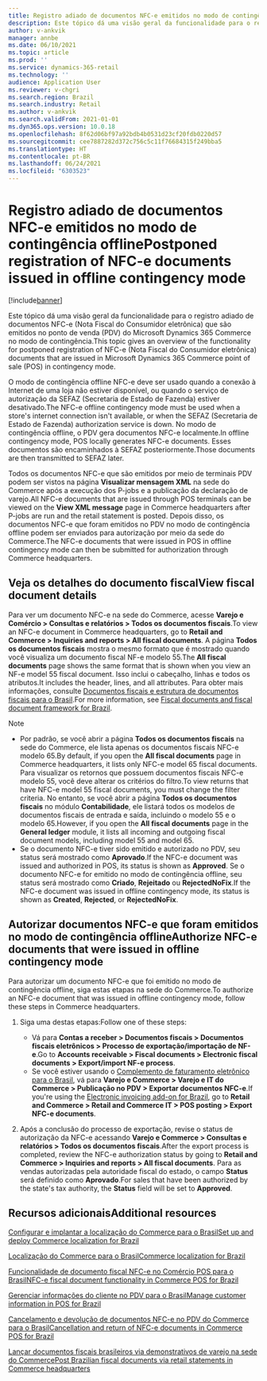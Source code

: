 ```yaml
---
title: Registro adiado de documentos NFC-e emitidos no modo de contingência offline
description: Este tópico dá uma visão geral da funcionalidade para o registro adiado de documentos NFC-e que são emitidos no ponto de venda (PDV) do Microsoft Dynamics 365 Commerce no modo de contingência.
author: v-ankvik
manager: annbe
ms.date: 06/10/2021
ms.topic: article
ms.prod: ''
ms.service: dynamics-365-retail
ms.technology: ''
audience: Application User
ms.reviewer: v-chgri
ms.search.region: Brazil
ms.search.industry: Retail
ms.author: v-ankvik
ms.search.validFrom: 2021-01-01
ms.dyn365.ops.version: 10.0.18
ms.openlocfilehash: 8f62d06bf97a92bdb4b0531d23cf20fdb0220d57
ms.sourcegitcommit: cee7887282d372c756c5c11f76684315f249bba5
ms.translationtype: HT
ms.contentlocale: pt-BR
ms.lasthandoff: 06/24/2021
ms.locfileid: "6303523"
---
```

# <a name="postponed-registration-of-nfc-e-documents-issued-in-offline-contingency-mode"></a><span data-ttu-id="0c3ca-103">Registro adiado de documentos NFC-e emitidos no modo de contingência offline</span><span class="sxs-lookup"><span data-stu-id="0c3ca-103">Postponed registration of NFC-e documents issued in offline contingency mode</span></span>

[!include[banner](../includes/banner.md)]

<span data-ttu-id="0c3ca-104">Este tópico dá uma visão geral da funcionalidade para o registro adiado de documentos NFC-e (Nota Fiscal do Consumidor eletrônica) que são emitidos no ponto de venda (PDV) do Microsoft Dynamics 365 Commerce no modo de contingência.</span><span class="sxs-lookup"><span data-stu-id="0c3ca-104">This topic gives an overview of the functionality for postponed registration of NFC-e (Nota Fiscal do Consumidor eletrônica) documents that are issued in Microsoft Dynamics 365 Commerce point of sale (POS) in contingency mode.</span></span>

<span data-ttu-id="0c3ca-105">O modo de contingência offline NFC-e deve ser usado quando a conexão à Internet de uma loja não estiver disponível, ou quando o serviço de autorização da SEFAZ (Secretaria de Estado de Fazenda) estiver desativado.</span><span class="sxs-lookup"><span data-stu-id="0c3ca-105">The NFC-e offline contingency mode must be used when a store's internet connection isn't available, or when the SEFAZ (Secretaria de Estado de Fazenda) authorization service is down.</span></span> <span data-ttu-id="0c3ca-106">No modo de contingência offline, o PDV gera documentos NFC-e localmente.</span><span class="sxs-lookup"><span data-stu-id="0c3ca-106">In offline contingency mode, POS locally generates NFC-e documents.</span></span> <span data-ttu-id="0c3ca-107">Esses documentos são encaminhados à SEFAZ posteriormente.</span><span class="sxs-lookup"><span data-stu-id="0c3ca-107">Those documents are then transmitted to SEFAZ later.</span></span>

<span data-ttu-id="0c3ca-108">Todos os documentos NFC-e que são emitidos por meio de terminais PDV podem ser vistos na página **Visualizar mensagem XML** na sede do Commerce após a execução dos P-jobs e a publicação da declaração de varejo.</span><span class="sxs-lookup"><span data-stu-id="0c3ca-108">All NFC-e documents that are issued through POS terminals can be viewed on the **View XML message** page in Commerce headquarters after P-jobs are run and the retail statement is posted.</span></span> <span data-ttu-id="0c3ca-109">Depois disso, os documentos NFC-e que foram emitidos no PDV no modo de contingência offline podem ser enviados para autorização por meio da sede do Commerce.</span><span class="sxs-lookup"><span data-stu-id="0c3ca-109">The NFC-e documents that were issued in POS in offline contingency mode can then be submitted for authorization through Commerce headquarters.</span></span>

## <a name="view-fiscal-document-details"></a><span data-ttu-id="0c3ca-110">Veja os detalhes do documento fiscal</span><span class="sxs-lookup"><span data-stu-id="0c3ca-110">View fiscal document details</span></span>

<span data-ttu-id="0c3ca-111">Para ver um documento NFC-e na sede do Commerce, acesse **Varejo e Comércio \> Consultas e relatórios \> Todos os documentos fiscais**.</span><span class="sxs-lookup"><span data-stu-id="0c3ca-111">To view an NFC-e document in Commerce headquarters, go to **Retail and Commerce \> Inquiries and reports \> All fiscal documents**.</span></span> <span data-ttu-id="0c3ca-112">A página **Todos os documentos fiscais** mostra o mesmo formato que é mostrado quando você visualiza um documento fiscal NF-e modelo 55.</span><span class="sxs-lookup"><span data-stu-id="0c3ca-112">The **All fiscal documents** page shows the same format that is shown when you view an NF-e model 55 fiscal document.</span></span> <span data-ttu-id="0c3ca-113">Isso inclui o cabeçalho, linhas e todos os atributos.</span><span class="sxs-lookup"><span data-stu-id="0c3ca-113">It includes the header, lines, and all attributes.</span></span> <span data-ttu-id="0c3ca-114">Para obter mais informações, consulte [Documentos fiscais e estrutura de documentos fiscais para o Brasil](../../finance/localizations/latam-bra-fiscal-documents-fiscal-document-framework.md).</span><span class="sxs-lookup"><span data-stu-id="0c3ca-114">For more information, see [Fiscal documents and fiscal document framework for Brazil](../../finance/localizations/latam-bra-fiscal-documents-fiscal-document-framework.md).</span></span>

> [!NOTE]
> - <span data-ttu-id="0c3ca-115">Por padrão, se você abrir a página **Todos os documentos fiscais** na sede do Commerce, ele lista apenas os documentos fiscais NFC-e modelo 65.</span><span class="sxs-lookup"><span data-stu-id="0c3ca-115">By default, if you open the **All fiscal documents** page in Commerce headquarters, it lists only NFC-e model 65 fiscal documents.</span></span> <span data-ttu-id="0c3ca-116">Para visualizar os retornos que possuem documentos fiscais NFC-e modelo 55, você deve alterar os critérios do filtro.</span><span class="sxs-lookup"><span data-stu-id="0c3ca-116">To view returns that have NFC-e model 55 fiscal documents, you must change the filter criteria.</span></span> <span data-ttu-id="0c3ca-117">No entanto, se você abrir a página **Todos os documentos fiscais** no módulo **Contabilidade**, ele listará todos os modelos de documentos fiscais de entrada e saída, incluindo o modelo 55 e o modelo 65.</span><span class="sxs-lookup"><span data-stu-id="0c3ca-117">However, if you open the **All fiscal documents** page in the **General ledger** module, it lists all incoming and outgoing fiscal document models, including model 55 and model 65.</span></span>
> - <span data-ttu-id="0c3ca-118">Se o documento NFC-e tiver sido emitido e autorizado no PDV, seu status será mostrado como **Aprovado**.</span><span class="sxs-lookup"><span data-stu-id="0c3ca-118">If the NFC-e document was issued and authorized in POS, its status is shown as **Approved**.</span></span> <span data-ttu-id="0c3ca-119">Se o documento NFC-e for emitido no modo de contingência offline, seu status será mostrado como **Criado**, **Rejeitado** ou **RejectedNoFix**.</span><span class="sxs-lookup"><span data-stu-id="0c3ca-119">If the NFC-e document was issued in offline contingency mode, its status is shown as **Created**, **Rejected**, or **RejectedNoFix**.</span></span>

## <a name="authorize-nfc-e-documents-that-were-issued-in-offline-contingency-mode"></a><span data-ttu-id="0c3ca-120">Autorizar documentos NFC-e que foram emitidos no modo de contingência offline</span><span class="sxs-lookup"><span data-stu-id="0c3ca-120">Authorize NFC-e documents that were issued in offline contingency mode</span></span>

<span data-ttu-id="0c3ca-121">Para autorizar um documento NFC-e que foi emitido no modo de contingência offline, siga estas etapas na sede do Commerce.</span><span class="sxs-lookup"><span data-stu-id="0c3ca-121">To authorize an NFC-e document that was issued in offline contingency mode, follow these steps in Commerce headquarters.</span></span>

1. <span data-ttu-id="0c3ca-122">Siga uma destas etapas:</span><span class="sxs-lookup"><span data-stu-id="0c3ca-122">Follow one of these steps:</span></span>

    - <span data-ttu-id="0c3ca-123">Vá para **Contas a receber \> Documentos fiscais \> Documentos fiscais eletrônicos \> Processo de exportação/importação de NF-e**.</span><span class="sxs-lookup"><span data-stu-id="0c3ca-123">Go to **Accounts receivable \> Fiscal documents \> Electronic fiscal documents \> Export/import NF-e process**.</span></span>
    - <span data-ttu-id="0c3ca-124">Se você estiver usando o [Complemento de faturamento eletrônico para o Brasil](../../finance/localizations/e-invoicing-bra-get-started.md), vá para **Varejo e Commerce \> Varejo e IT do Commerce \> Publicação no PDV \> Exportar documentos NFC-e**.</span><span class="sxs-lookup"><span data-stu-id="0c3ca-124">If you're using the [Electronic invoicing add-on for Brazil](../../finance/localizations/e-invoicing-bra-get-started.md), go to **Retail and Commerce \> Retail and Commerce IT \> POS posting \> Export NFC-e documents**.</span></span>

1. <span data-ttu-id="0c3ca-125">Após a conclusão do processo de exportação, revise o status de autorização da NFC-e acessando **Varejo e Commerce \> Consultas e relatórios \> Todos os documentos fiscais**.</span><span class="sxs-lookup"><span data-stu-id="0c3ca-125">After the export process is completed, review the NFC-e authorization status by going to **Retail and Commerce \> Inquiries and reports \> All fiscal documents**.</span></span> <span data-ttu-id="0c3ca-126">Para as vendas autorizadas pela autoridade fiscal do estado, o campo **Status** será definido como **Aprovado**.</span><span class="sxs-lookup"><span data-stu-id="0c3ca-126">For sales that have been authorized by the state's tax authority, the **Status** field will be set to **Approved**.</span></span>

## <a name="additional-resources"></a><span data-ttu-id="0c3ca-127">Recursos adicionais</span><span class="sxs-lookup"><span data-stu-id="0c3ca-127">Additional resources</span></span>

[<span data-ttu-id="0c3ca-128">Configurar e implantar a localização do Commerce para o Brasil</span><span class="sxs-lookup"><span data-stu-id="0c3ca-128">Set up and deploy Commerce localization for Brazil</span></span>](latam-bra-deployment.md)

[<span data-ttu-id="0c3ca-129">Localização do Commerce para o Brasil</span><span class="sxs-lookup"><span data-stu-id="0c3ca-129">Commerce localization for Brazil</span></span>](latam-bra-commerce-localization.md)

[<span data-ttu-id="0c3ca-130">Funcionalidade de documento fiscal NFC-e no Comércio POS para o Brasil</span><span class="sxs-lookup"><span data-stu-id="0c3ca-130">NFC-e fiscal document functionality in Commerce POS for Brazil</span></span>](latam-bra-nfce.md)

[<span data-ttu-id="0c3ca-131">Gerenciar informações do cliente no PDV para o Brasil</span><span class="sxs-lookup"><span data-stu-id="0c3ca-131">Manage customer information in POS for Brazil</span></span>](latam-bra-customer-information.md)

[<span data-ttu-id="0c3ca-132">Cancelamento e devolução de documentos NFC-e no PDV do Commerce para o Brasil</span><span class="sxs-lookup"><span data-stu-id="0c3ca-132">Cancellation and return of NFC-e documents in Commerce POS for Brazil</span></span>](latam-bra-nfce-cancel-return.md)

[<span data-ttu-id="0c3ca-133">Lançar documentos fiscais brasileiros via demonstrativos de varejo na sede do Commerce</span><span class="sxs-lookup"><span data-stu-id="0c3ca-133">Post Brazilian fiscal documents via retail statements in Commerce headquarters</span></span>](latam-bra-retail-statements.md)
